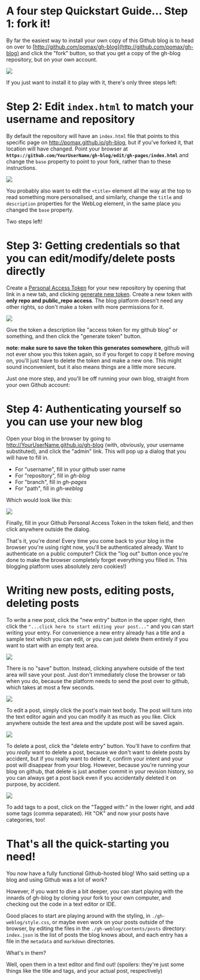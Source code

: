# A four step Quickstart Guide... Step 1: fork it!

By far the easiest way to install your own copy of this Github blog is to head on over to [http://github.com/pomax/gh-blog](http://github.com/pomax/gh-blog) and click the "fork" button, so that you get a copy of the gh-blog repository, but on your own account. 

<img src="gh-weblog/images/fork.png" class="border">

If you just want to install it to play with it, there's only three steps left:

# Step 2: Edit `index.html` to match your username and repository

By default the repository will have an `index.html` file that points to this specific page on http://pomax.github.io/gh-blog, but if you've forked it, that location will have changed. Point your browser at **`https://github.com/YourUserName/gh-blog/edit/gh-pages/index.html`** and change the `base` property to point to your fork, rather than to these instructions.

<img src="gh-weblog/images/change-values.png" class="border">

You probably also want to edit the `<title>` element all the way at the top to read something more personalised, and similarly, change the `title` and `description` properties for the WebLog element, in the same place you changed the `base` property.

Two steps left!

# Step 3: Getting credentials so that you can edit/modify/delete posts directly

Create a [Personal Access Token](https://github.com/settings/applications) for your new repository by opening that link in a new tab, and clicking [generate new token](https://github.com/settings/tokens/new). Create a new token with **only repo and public_repo access**. The blog platform doesn't need any other rights, so don't make a token with more permissions for it.

<img src="gh-weblog/images/permissions.png" class="border">

Give the token a description like "access token for my github blog" or something, and then click the "generate token" button.

**note: make sure to save the token this generates somewhere**, github will not ever show you this token again, so if you forget to copy it before moving on, you'll just have to delete the token and make a new one. This might sound inconvenient, but it also means things are a little more secure.

Just one more step, and you'll be off running your own blog, straight from your own Github account:

# Step 4: Authenticating yourself so you can use your new blog

Open your blog in the browser by going to http://YourUserName.github.io/gh-blog (with, obviously, your username substituted), and click the "admin" link. This will pop up a dialog that you will have to fill in.

- For "username", fill in your github user name
- For "repository", fill in *gh-blog*
- For "branch", fill in *gh-pages*
- For "path", fill in *gh-weblog*

Which would look like this:

<img src="gh-weblog/images/admin-panel.png" class="border">

Finally, fill in your Github Personal Access Token in the token field, and then click anywhere outside the dialog.

That's it, you're done! Every time you come back to your blog in the browser you're using right now, you'll be authenticated already. Want to authenticate on a public computer? Click the "log out" button once you're done to make the browser completely forget everything you filled in. This blogging platform uses absolutely zero cookies!)

# Writing new posts, editing posts, deleting posts

To write a new post, click the "new entry" button in the upper right, then click the `"...click here to start editing your post..."` and you can start writing your entry. For convenience a new entry already has a title and a sample text which you can edit, or you can just delete them entirely if you want to start with an empty text area.

<img src="gh-weblog/images/post.png" class="border">

There is no "save" button. Instead, clicking anywhere outside of the text area will save your post. Just don't immediately close the browser or tab when you do, because the platform needs to send the post over to github, which takes at most a few seconds.

<img src="gh-weblog/images/commit.png" class="border">

To edit a post, simply click the post's main text body. The post will turn into the text editor again and you can modify it as much as you like. Click anywhere outside the text area and the update post will be saved again.

<img src="gh-weblog/images/edit.png" class="border">

To delete a post, click the "delete entry" button. You'll have to confirm that you *really* want to delete a post, because we don't want to delete posts by accident, but if you really want to delete it, confirm your intent and your post will disappear from your blog. However, because you're running your blog on github, that delete is just another commit in your revision history, so you can always get a post back even if you accidentally deleted it on purpose, by accident.

<img src="gh-weblog/images/delete.png" class="border">

To add tags to a post, click on the "Tagged with:" in the lower right, and add some tags (comma separated). Hit "OK" and now your posts have categories, too!

# That's all the quick-starting you need!

You now have a fully functional Github-hosted blog! Who said setting up a blog and using Github was a lot of work?

However, if you want to dive a bit deeper, you can start playing with the innards of gh-blog by cloning your fork to your own computer, and checking out the code in a text editor or IDE.

Good places to start are playing around with the styling, in `./gh-weblog/style.css`, or maybe even work on your posts outside of the browser, by editing the files in the `./gh-weblog/contents/posts` directory: `index.json` is the list of posts the blog knows about, and each entry has a file in the `metadata` and `markdown` directories.

What's in them?

Well, open them in a text editor and find out! (spoilers: they're just some things like the title and tags, and your actual post, respectively)